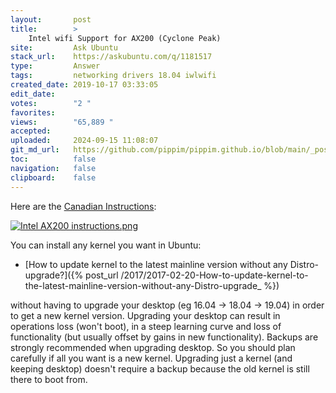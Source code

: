 ```yaml
---
layout:       post
title:        >
    Intel wifi Support for AX200 (Cyclone Peak)
site:         Ask Ubuntu
stack_url:    https://askubuntu.com/q/1181517
type:         Answer
tags:         networking drivers 18.04 iwlwifi
created_date: 2019-10-17 03:33:05
edit_date:    
votes:        "2 "
favorites:    
views:        "65,889 "
accepted:     
uploaded:     2024-09-15 11:08:07
git_md_url:   https://github.com/pippim/pippim.github.io/blob/main/_posts/2019/2019-10-17-Intel-wifi-Support-for-AX200-_Cyclone-Peak_.md
toc:          false
navigation:   false
clipboard:    false
---
```


Here are the [Canadian Instructions][1]:

[![Intel AX200 instructions.png][2]][2]

You can install any kernel you want in Ubuntu:

- [How to update kernel to the latest mainline version without any Distro-upgrade?]({% post_url /2017/2017-02-20-How-to-update-kernel-to-the-latest-mainline-version-without-any-Distro-upgrade_ %})

without having to upgrade your desktop (eg 16.04 -> 18.04 -> 19.04) in order to get a new kernel version. Upgrading your desktop can result in operations loss (won't boot), in a steep learning curve and loss of functionality (but usually offset by gains in new functionality). Backups are strongly recommended when upgrading desktop. So you should plan carefully if all you want is a new kernel. Upgrading just a kernel (and keeping desktop) doesn't require a backup because the old kernel is still there to boot from.

  [1]: https://www.intel.ca/content/www/ca/en/support/articles/000005511/network-and-i-o/wireless-networking.html
  [2]: https://pippim.github.io/assets/img/posts/2019/HKQdQ.png
